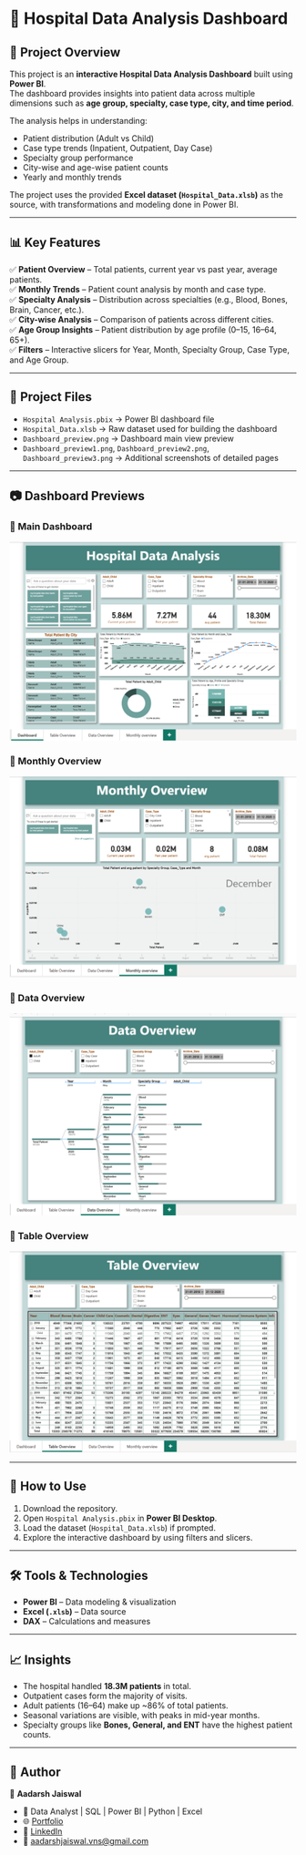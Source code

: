 # 🏥 Hospital Data Analysis Dashboard  

## 📌 Project Overview  
This project is an **interactive Hospital Data Analysis Dashboard** built using **Power BI**.  
The dashboard provides insights into patient data across multiple dimensions such as **age group, specialty, case type, city, and time period**.  

The analysis helps in understanding:  
- Patient distribution (Adult vs Child)  
- Case type trends (Inpatient, Outpatient, Day Case)  
- Specialty group performance  
- City-wise and age-wise patient counts  
- Yearly and monthly trends  

The project uses the provided **Excel dataset (`Hospital_Data.xlsb`)** as the source, with transformations and modeling done in Power BI.  

---

## 📊 Key Features  
✅ **Patient Overview** – Total patients, current year vs past year, average patients.  
✅ **Monthly Trends** – Patient count analysis by month and case type.  
✅ **Specialty Analysis** – Distribution across specialties (e.g., Blood, Bones, Brain, Cancer, etc.).  
✅ **City-wise Analysis** – Comparison of patients across different cities.  
✅ **Age Group Insights** – Patient distribution by age profile (0–15, 16–64, 65+).  
✅ **Filters** – Interactive slicers for Year, Month, Specialty Group, Case Type, and Age Group.  

---

## 📂 Project Files  
- `Hospital Analysis.pbix` → Power BI dashboard file  
- `Hospital_Data.xlsb` → Raw dataset used for building the dashboard  
- `Dashboard_preview.png` → Dashboard main view preview  
- `Dashboard_preview1.png`, `Dashboard_preview2.png`, `Dashboard_preview3.png` → Additional screenshots of detailed pages  

---

## 📷 Dashboard Previews  

### 🔹 Main Dashboard  
![Dashboard](https://github.com/aadarshjaiswalvns/Hospital_Analysis_Dashboard/blob/main/Dashboard_preview.png)  

### 🔹 Monthly Overview  
![Monthly Overview](https://github.com/aadarshjaiswalvns/Hospital_Analysis_Dashboard/blob/main/Dashboard_preview3.png)  

### 🔹 Data Overview  
![Data Overview](https://github.com/aadarshjaiswalvns/Hospital_Analysis_Dashboard/blob/main/Dashboard_preview2.png)  

### 🔹 Table Overview  
![Table Overview](https://github.com/aadarshjaiswalvns/Hospital_Analysis_Dashboard/blob/main/Dashboard_preview1.png)  

---

## 🚀 How to Use  
1. Download the repository.  
2. Open `Hospital Analysis.pbix` in **Power BI Desktop**.  
3. Load the dataset (`Hospital_Data.xlsb`) if prompted.  
4. Explore the interactive dashboard by using filters and slicers.  

---

## 🛠️ Tools & Technologies  
- **Power BI** – Data modeling & visualization  
- **Excel (`.xlsb`)** – Data source  
- **DAX** – Calculations and measures  

---

## 📈 Insights  
- The hospital handled **18.3M patients** in total.  
- Outpatient cases form the majority of visits.  
- Adult patients (16–64) make up ~86% of total patients.  
- Seasonal variations are visible, with peaks in mid-year months.  
- Specialty groups like **Bones, General, and ENT** have the highest patient counts.  

---

## 📌 Author  
👤 **Aadarsh Jaiswal**  
- 💼 Data Analyst | SQL | Power BI | Python | Excel  
- 🌐 [Portfolio](https://aadarshjaiswalvns.github.io/Data-Analytics-Portfolio)  
- 🔗 [LinkedIn](https://www.linkedin.com/in/aadarsh-jaiswal)  
- 📧 aadarshjaiswal.vns@gmail.com  
